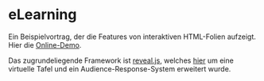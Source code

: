 # eLearning

Ein Beispielvortrag, der die Features von interaktiven HTML-Folien aufzeigt. Hier die [Online-Demo](https://mbotsch.github.io/eLearning/eLearning.html).

Das zugrundeliegende Framework ist [reveal.js](https://github.com/hakimel/reveal.js/), welches [hier](https://github.com/mbotsch/revealSlides) um eine virtuelle Tafel und ein Audience-Response-System erweitert wurde.
